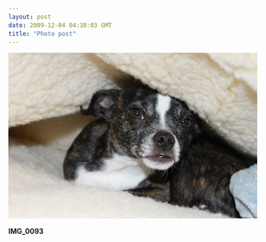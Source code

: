 ```yaml
---
layout: post
date: 2009-12-04 04:38:03 GMT
title: "Photo post"
---
```

![travisj](/images/50e8757980998572c4a6e7aaff8afc76a565128f963e2bb5080b911feaa40b07.jpg)

<b>IMG_0093</b>